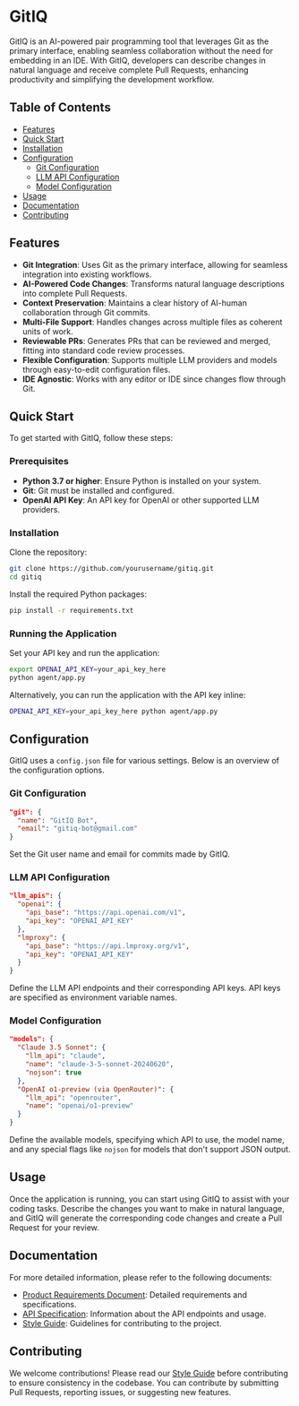 # GitIQ

GitIQ is an AI-powered pair programming tool that leverages Git as the primary interface, enabling seamless collaboration without the need for embedding in an IDE. With GitIQ, developers can describe changes in natural language and receive complete Pull Requests, enhancing productivity and simplifying the development workflow.

## Table of Contents

- [Features](#features)
- [Quick Start](#quick-start)
- [Installation](#installation)
- [Configuration](#configuration)
  - [Git Configuration](#git-configuration)
  - [LLM API Configuration](#llm-api-configuration)
  - [Model Configuration](#model-configuration)
- [Usage](#usage)
- [Documentation](#documentation)
- [Contributing](#contributing)

## Features

- **Git Integration**: Uses Git as the primary interface, allowing for seamless integration into existing workflows.
- **AI-Powered Code Changes**: Transforms natural language descriptions into complete Pull Requests.
- **Context Preservation**: Maintains a clear history of AI-human collaboration through Git commits.
- **Multi-File Support**: Handles changes across multiple files as coherent units of work.
- **Reviewable PRs**: Generates PRs that can be reviewed and merged, fitting into standard code review processes.
- **Flexible Configuration**: Supports multiple LLM providers and models through easy-to-edit configuration files.
- **IDE Agnostic**: Works with any editor or IDE since changes flow through Git.

## Quick Start

To get started with GitIQ, follow these steps:

### Prerequisites

- **Python 3.7 or higher**: Ensure Python is installed on your system.
- **Git**: Git must be installed and configured.
- **OpenAI API Key**: An API key for OpenAI or other supported LLM providers.

### Installation

Clone the repository:

```bash
git clone https://github.com/yourusername/gitiq.git
cd gitiq
```

Install the required Python packages:

```bash
pip install -r requirements.txt
```

### Running the Application

Set your API key and run the application:

```bash
export OPENAI_API_KEY=your_api_key_here
python agent/app.py
```

Alternatively, you can run the application with the API key inline:

```bash
OPENAI_API_KEY=your_api_key_here python agent/app.py
```

## Configuration

GitIQ uses a `config.json` file for various settings. Below is an overview of the configuration options.

### Git Configuration

```json
"git": {
  "name": "GitIQ Bot",
  "email": "gitiq-bot@gmail.com"
}
```

Set the Git user name and email for commits made by GitIQ.

### LLM API Configuration

```json
"llm_apis": {
  "openai": {
    "api_base": "https://api.openai.com/v1",
    "api_key": "OPENAI_API_KEY"
  },
  "lmproxy": {
    "api_base": "https://api.lmproxy.org/v1",
    "api_key": "OPENAI_API_KEY"
  }
}
```

Define the LLM API endpoints and their corresponding API keys. API keys are specified as environment variable names.

### Model Configuration

```json
"models": {
  "Claude 3.5 Sonnet": {
    "llm_api": "claude",
    "name": "claude-3-5-sonnet-20240620",
    "nojson": true
  },
  "OpenAI o1-preview (via OpenRouter)": {
    "llm_api": "openrouter",
    "name": "openai/o1-preview"
  }
}
```

Define the available models, specifying which API to use, the model name, and any special flags like `nojson` for models that don't support JSON output.

## Usage

Once the application is running, you can start using GitIQ to assist with your coding tasks. Describe the changes you want to make in natural language, and GitIQ will generate the corresponding code changes and create a Pull Request for your review.

## Documentation

For more detailed information, please refer to the following documents:

- [Product Requirements Document](PRD.md): Detailed requirements and specifications.
- [API Specification](API.md): Information about the API endpoints and usage.
- [Style Guide](Style_Guide.md): Guidelines for contributing to the project.

## Contributing

We welcome contributions! Please read our [Style Guide](Style_Guide.md) before contributing to ensure consistency in the codebase. You can contribute by submitting Pull Requests, reporting issues, or suggesting new features.

